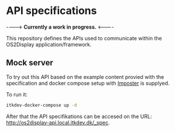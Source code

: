 # API specifications

----> **Currently a work in progress.** <----

This repository defines the APIs used to communicate within the OS2Display application/framework.

## Mock server
To try out this API based on the example content provied with the specification and docker compose setup with [Imposter](http://outofcoffee.viewdocs.io/imposter) is supplyed.

To run it:
```sh
itkdev-docker-compose up -d
```

After that the API specifikations can be accesed on the URL: http://os2display-api.local.itkdev.dk/_spec.

